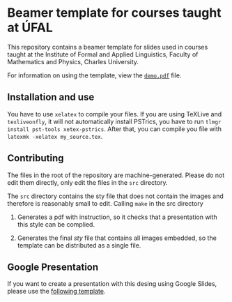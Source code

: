 # Beamer template for courses taught at ÚFAL

This repository contains a beamer template for slides used in courses taught at
the Institute of Formal and Applied Linguistics, Faculty of Mathematics and
Physics, Charles University.

For information on using the template, view the
[`demo.pdf`](https://github.com/ufal/beamer-template/blob/master/demo.pdf)
file.

## Installation and use

You have to use `xelatex` to compile your files.
If you are using TeXLive and `texliveonfly`, it will not automatically install PSTrics, you have to run `tlmgr install pst-tools xetex-pstrics`. After that, you can compile you file with `latexmk -xelatex my_source.tex`.

## Contributing

The files in the root of the repository are machine-generated. Please do not
edit them directly, only edit the files in the `src` directory.

The `src` directory contains the sty file that does not contain the images and
therefore is reasonably small to edit. Calling `make` in the src directory

1. Generates a pdf with instruction, so it checks that a presentation with this
   style can be complied.

2. Generates the final _sty_ file that contains all images embedded, so the
   template can be distributed as a single file.

## Google Presentation

If you want to create a presentation with this desing using Google Slides,
please use the [following
template](https://docs.google.com/presentation/d/1cE1fyaG9qWXJo5Upzi_i8mXMqUGbuYDgwqvHGYRgBSE/edit?usp=sharing).
